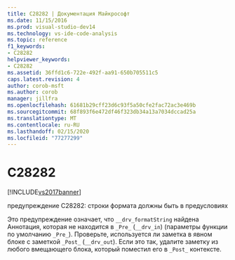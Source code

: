 ```yaml
---
title: C28282 | Документация Майкрософт
ms.date: 11/15/2016
ms.prod: visual-studio-dev14
ms.technology: vs-ide-code-analysis
ms.topic: reference
f1_keywords:
- C28282
helpviewer_keywords:
- C28282
ms.assetid: 36ffd1c6-722e-492f-aa91-650b705511c5
caps.latest.revision: 4
author: corob-msft
ms.author: corob
manager: jillfra
ms.openlocfilehash: 61681b29cff23d6c93f5a50cfe2fac72ac3e469b
ms.sourcegitcommit: 68f893f6e472df46f323db34a13a7034dccad25a
ms.translationtype: MT
ms.contentlocale: ru-RU
ms.lasthandoff: 02/15/2020
ms.locfileid: "77277299"
---
```

# <a name="c28282"></a>C28282
[!INCLUDE[vs2017banner](../includes/vs2017banner.md)]

предупреждение C28282: строки формата должны быть в предусловиях  
  
 Это предупреждение означает, что `__drv_formatString` найдена Аннотация, которая не находится в `_Pre_` (`__drv_in`) (параметры функции по умолчанию `_Pre_`). Проверьте, используется ли заметка в явном блоке с заметкой `_Post_` (`__drv_out`). Если это так, удалите заметку из любого вмещающего блока, который поместил его в `_Post_` контексте.
